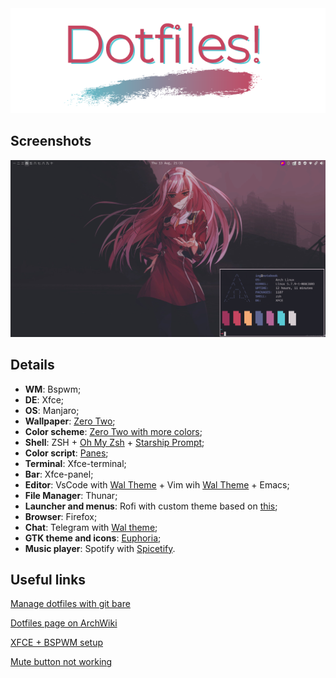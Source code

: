 <div align="center">
<img width="600" src="./img/header.png"/>
</div>

## Screenshots
![](./img/clean.png)

## Details
* **WM**: Bspwm;
* **DE**: Xfce;
* **OS**: Manjaro;
* **Wallpaper**: [Zero Two](https://wallpapercave.com/w/wp5982004);
* **Color scheme**: [Zero Two with more colors](https://wallpapercave.com/w/wp5523443);
* **Shell**: ZSH + [Oh My Zsh](https://github.com/ohmyzsh/ohmyzsh) + [Starship Prompt](https://github.com/starship/starship);
* **Color script**: [Panes](https://github.com/FlorianHeydrich/ColorScripts);
* **Terminal**: Xfce-terminal;
* **Bar**: Xfce-panel;
* **Editor**: VsCode with [Wal Theme](https://github.com/dlasagno/vscode-wal-theme) + Vim wih [Wal Theme](https://github.com/dylanaraps/wal.vim) + Emacs;
* **File Manager**: Thunar;
* **Launcher and menus**: Rofi with custom theme based on [this](https://github.com/adi1090x/rofi);
* **Browser**: Firefox;
* **Chat**: Telegram with [Wal theme](https://github.com/agnipau/telegram-palette-gen);
* **GTK theme and icons**: [Euphoria](https://github.com/windozz/dotfiles);
* **Music player**: Spotify with [Spicetify](https://github.com/khanhas/spicetify-cli).

## Useful links
[Manage dotfiles with git bare](https://news.ycombinator.com/item?id=11070797)

[Dotfiles page on ArchWiki](https://wiki.archlinux.org/index.php/Dotfiles)

[XFCE + BSPWM setup](https://bgdawes.github.io/bspwm-xfce-dotfiles/)

[Mute button not working](https://wiki.archlinux.org/index.php/ThinkPad_mute_button)
